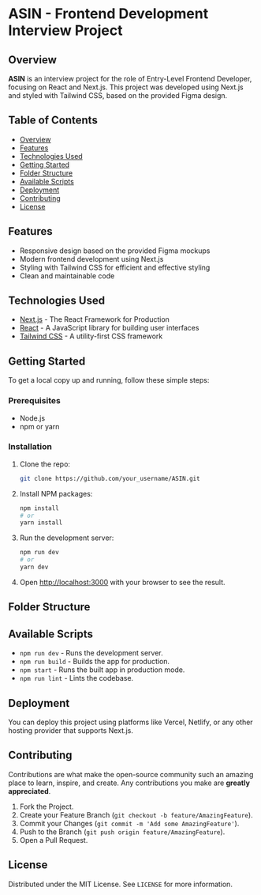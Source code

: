 # ASIN - Frontend Development Interview Project

## Overview

**ASIN** is an interview project for the role of Entry-Level Frontend Developer, focusing on React and Next.js. This project was developed using Next.js and styled with Tailwind CSS, based on the provided Figma design.

## Table of Contents

- [Overview](#overview)
- [Features](#features)
- [Technologies Used](#technologies-used)
- [Getting Started](#getting-started)
- [Folder Structure](#folder-structure)
- [Available Scripts](#available-scripts)
- [Deployment](#deployment)
- [Contributing](#contributing)
- [License](#license)

## Features

- Responsive design based on the provided Figma mockups
- Modern frontend development using Next.js
- Styling with Tailwind CSS for efficient and effective styling
- Clean and maintainable code

## Technologies Used

- [Next.js](https://nextjs.org/) - The React Framework for Production
- [React](https://reactjs.org/) - A JavaScript library for building user interfaces
- [Tailwind CSS](https://tailwindcss.com/) - A utility-first CSS framework

## Getting Started

To get a local copy up and running, follow these simple steps:

### Prerequisites

- Node.js
- npm or yarn

### Installation

1. Clone the repo:
    ```sh
    git clone https://github.com/your_username/ASIN.git
    ```
2. Install NPM packages:
    ```sh
    npm install
    # or
    yarn install
    ```
3. Run the development server:
    ```sh
    npm run dev
    # or
    yarn dev
    ```
4. Open [http://localhost:3000](http://localhost:3000) with your browser to see the result.

## Folder Structure



## Available Scripts

- `npm run dev` - Runs the development server.
- `npm run build` - Builds the app for production.
- `npm start` - Runs the built app in production mode.
- `npm run lint` - Lints the codebase.

## Deployment

You can deploy this project using platforms like Vercel, Netlify, or any other hosting provider that supports Next.js.

## Contributing

Contributions are what make the open-source community such an amazing place to learn, inspire, and create. Any contributions you make are **greatly appreciated**.

1. Fork the Project.
2. Create your Feature Branch (`git checkout -b feature/AmazingFeature`).
3. Commit your Changes (`git commit -m 'Add some AmazingFeature'`).
4. Push to the Branch (`git push origin feature/AmazingFeature`).
5. Open a Pull Request.

## License

Distributed under the MIT License. See `LICENSE` for more information.
